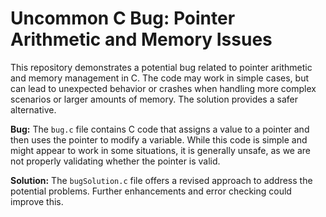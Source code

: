 # Uncommon C Bug: Pointer Arithmetic and Memory Issues

This repository demonstrates a potential bug related to pointer arithmetic and memory management in C. The code may work in simple cases, but can lead to unexpected behavior or crashes when handling more complex scenarios or larger amounts of memory. The solution provides a safer alternative.

**Bug:**
The `bug.c` file contains C code that assigns a value to a pointer and then uses the pointer to modify a variable. While this code is simple and might appear to work in some situations, it is generally unsafe, as we are not properly validating whether the pointer is valid.

**Solution:**
The `bugSolution.c` file offers a revised approach to address the potential problems.  Further enhancements and error checking could improve this. 